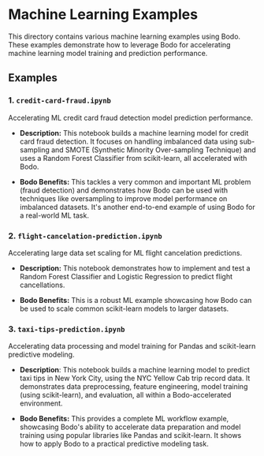# Machine Learning Examples

This directory contains various machine learning examples using Bodo. These examples demonstrate how to leverage Bodo for accelerating machine learning model training and prediction performance. 
  
## Examples

### 1. `credit-card-fraud.ipynb` 
Accelerating ML credit card fraud detection model prediction performance.

- **Description:** This notebook builds a machine learning model for credit card fraud detection. It focuses on handling imbalanced data using sub-sampling and SMOTE (Synthetic Minority Over-sampling Technique) and uses a Random Forest Classifier from scikit-learn, all accelerated with Bodo.

- **Bodo Benefits:** This tackles a very common and important ML problem (fraud detection) and demonstrates how Bodo can be used with techniques like oversampling to improve model performance on imbalanced datasets. It's another end-to-end example of using Bodo for a real-world ML task.

### 2. `flight-cancelation-prediction.ipynb`
Accelerating large data set scaling for ML flight cancelation predictions.

- **Description:** This notebook demonstrates how to implement and test a Random Forest Classifier and Logistic Regression to predict flight cancellations.

- **Bodo Benefits:** This is a robust ML example showcasing how Bodo can be used to scale common scikit-learn models to larger datasets.

### 3. `taxi-tips-prediction.ipynb`
Accelerating data processing and model training for Pandas and scikit-learn predictive modeling.

- **Description**: This notebook builds a machine learning model to predict taxi tips in New York City, using the NYC Yellow Cab trip record data. It demonstrates data preprocessing, feature engineering, model training (using scikit-learn), and evaluation, all within a Bodo-accelerated environment.

- **Bodo Benefits:** This provides a complete ML workflow example, showcasing Bodo's ability to accelerate data preparation and model training using popular libraries like Pandas and scikit-learn.  It shows how to apply Bodo to a practical predictive modeling task.
